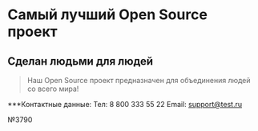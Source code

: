 # Самый лучший Open Source проект

## Сделан людьми для людей

> Наш Open Source проект предназначен для объединения людей со всего мира!


***Контактные данные:
Тел: 8 800 333 55 22
Email: support@test.ru

№3790
